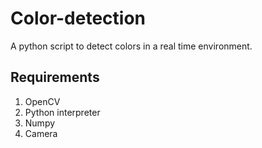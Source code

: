# Color-detection
A python script to detect colors in a real time environment.

## Requirements 
<ol>
<li>OpenCV</li>
<li>Python interpreter</li>
<li>Numpy</li>
<li>Camera</li>
</ol>
